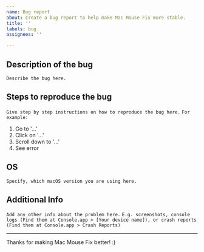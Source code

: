 ```yaml
---
name: Bug report
about: Create a bug report to help make Mac Mouse Fix more stable.
title: ''
labels: bug
assignees: ''

---
```


## Description of the bug
`Describe the bug here.`

## Steps to reproduce the bug
`Give step by step instructions on how to reproduce the bug here.`
`For example:`

1. Go to '...'
2. Click on '...'
3. Scroll down to '...'
4. See error

##  OS
`Specify, which macOS version you are using here.`

## Additional Info
`Add any other info about the problem here.`
`E.g. screenshots, console logs (Find them at Console.app > [Your device name]), or crash reports (Find them at Console.app > Crash Reports)`

---

Thanks for making Mac Mouse Fix better! :)
